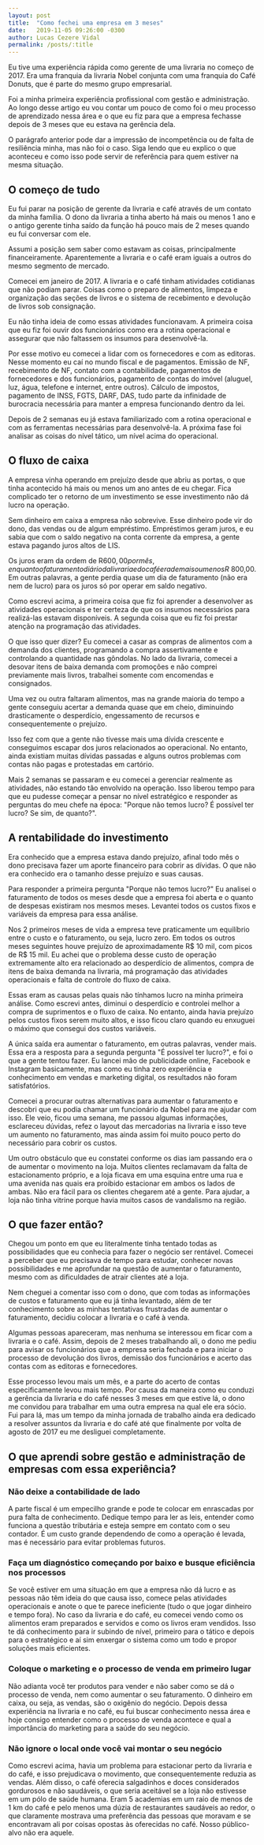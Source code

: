 ```yaml
---
layout: post
title:  "Como fechei uma empresa em 3 meses"
date:   2019-11-05 09:26:00 -0300
author: Lucas Cezere Vidal
permalink: /posts/:title
---
```

Eu tive uma experiência rápida como gerente de uma livraria no começo de 2017. Era uma franquia da livraria Nobel conjunta com uma franquia do Café Donuts, que é parte do mesmo grupo empresarial.

Foi a minha primeira experiência profissional com gestão e administração. Ao longo desse artigo eu vou contar um pouco de como foi o meu processo de aprendizado nessa área e o que eu fiz para que a empresa fechasse depois de 3 meses que eu estava na gerência dela.

O parágrafo anterior pode dar a impressão de incompetência ou de falta de resiliência minha, mas não foi o caso. Siga lendo que eu explico o que aconteceu e como isso pode servir de referência para quem estiver na mesma situação.

## O começo de tudo

Eu fui parar na posição de gerente da livraria e café através de um contato da minha família. O dono da livraria a tinha aberto há mais ou menos 1 ano e o antigo gerente tinha saído da função há pouco mais de 2 meses quando eu fui conversar com ele.

Assumi a posição sem saber como estavam as coisas, principalmente financeiramente. Aparentemente a livraria e o café eram iguais a outros do mesmo segmento de mercado.

Comecei em janeiro de 2017. A livraria e o café tinham atividades cotidianas que não podiam parar. Coisas como o preparo de alimentos, limpeza e organização das seções de livros e o sistema de recebimento e devolução de livros sob consignação.

Eu não tinha ideia de como essas atividades funcionavam. A primeira coisa que eu fiz foi ouvir dos funcionários como era a rotina operacional e assegurar que não faltassem os insumos para desenvolvê-la.

Por esse motivo eu comecei a lidar com os fornecedores e com as editoras. Nesse momento eu caí no mundo fiscal e de pagamentos. Emissão de NF, recebimento de NF, contato com a contabilidade, pagamentos de fornecedores e dos funcionários, pagamento de contas do imóvel (aluguel, luz, água, telefone e internet, entre outros). Cálculo de impostos, pagamento de INSS, FGTS, DARF, DAS, tudo parte da infinidade de burocracia necessária para manter a empresa funcionando dentro da lei.

Depois de 2 semanas eu já estava familiarizado com a rotina operacional e com as ferramentas necessárias para desenvolvê-la. A próxima fase foi analisar as coisas do nível tático, um nível acima do operacional.

## O fluxo de caixa

A empresa vinha operando em prejuízo desde que abriu as portas, o que tinha acontecido há mais ou menos um ano antes de eu chegar. Fica complicado ter o retorno de um investimento se esse investimento não dá lucro na operação.

Sem dinheiro em caixa a empresa não sobrevive. Esse dinheiro pode vir do dono, das vendas ou de algum empréstimo. Empréstimos geram juros, e eu sabia que com o saldo negativo na conta corrente da empresa, a gente estava pagando juros altos de LIS.

Os juros eram da ordem de R$600,00 por mês, enquanto o faturamento diário da livraria e do café era de mais ou menos R$ 800,00. Em outras palavras, a gente perdia quase um dia de faturamento (não era nem de lucro) para os juros só por operar em saldo negativo.

Como escrevi acima, a primeira coisa que fiz foi aprender a desenvolver as atividades operacionais e ter certeza de que os insumos necessários para realizá-las estavam disponíveis. A segunda coisa que eu fiz foi prestar atenção na programação das atividades.

O que isso quer dizer? Eu comecei a casar as compras de alimentos com a demanda dos clientes, programando a compra assertivamente e controlando a quantidade nas gôndolas. No lado da livraria, comecei a desovar itens de baixa demanda com promoções e não comprei previamente mais livros, trabalhei somente com encomendas e consignados.

Uma vez ou outra faltaram alimentos, mas na grande maioria do tempo a gente conseguiu acertar a demanda quase que em cheio, diminuindo drasticamente o desperdício, engessamento de recursos e consequentemente o prejuízo.

Isso fez com que a gente não tivesse mais uma dívida crescente e conseguimos escapar dos juros relacionados ao operacional. No entanto, ainda existiam muitas dívidas passadas e alguns outros problemas com contas não pagas e protestadas em cartório.

Mais 2 semanas se passaram e eu comecei a gerenciar realmente as atividades, não estando tão envolvido na operação. Isso liberou tempo para que eu pudesse começar a pensar no nível estratégico e responder as perguntas do meu chefe na época: "Porque não temos lucro? É possível ter lucro? Se sim, de quanto?".

## A rentabilidade do investimento

Era conhecido que a empresa estava dando prejuízo, afinal todo mês o dono precisava fazer um aporte financeiro para cobrir as dívidas. O que não era conhecido era o tamanho desse prejuízo e suas causas.

Para responder a primeira pergunta "Porque não temos lucro?" Eu analisei o faturamento de todos os meses desde que a empresa foi aberta e o quanto de despesas existiram nos mesmos meses. Levantei todos os custos fixos e variáveis da empresa para essa análise.

Nos 2 primeiros meses de vida a empresa teve praticamente um equilíbrio entre o custo e o faturamento, ou seja, lucro zero. Em todos os outros meses seguintes houve prejuízo de aproximadamente R$ 10 mil, com picos de R$ 15 mil. Eu achei que o problema desse custo de operação extremamente alto era relacionado ao desperdício de alimentos, compra de itens de baixa demanda na livraria, má programação das atividades operacionais e falta de controle do fluxo de caixa.

Essas eram as causas pelas quais não tínhamos lucro na minha primeira análise. Como escrevi antes, diminui o desperdício e controlei melhor a compra de suprimentos e o fluxo de caixa. No entanto, ainda havia prejuízo pelos custos fixos serem muito altos, e isso ficou claro quando eu enxuguei o máximo que consegui dos custos variáveis.

A única saída era aumentar o faturamento, em outras palavras, vender mais. Essa era a resposta para a segunda pergunta "É possível ter lucro?", e foi o que a gente tentou fazer. Eu lancei mão de publicidade online, Facebook e Instagram basicamente, mas como eu tinha zero experiência e conhecimento em vendas e marketing digital, os resultados não foram satisfatórios.

Comecei a procurar outras alternativas para aumentar o faturamento e descobri que eu podia chamar um funcionário da Nobel para me ajudar com isso. Ele veio, ficou uma semana, me passou algumas informações, esclareceu dúvidas, refez o layout das mercadorias na livraria e isso teve um aumento no faturamento, mas ainda assim foi muito pouco perto do necessário para cobrir os custos.

Um outro obstáculo que eu constatei conforme os dias iam passando era o de aumentar o movimento na loja. Muitos clientes reclamavam da falta de estacionamento próprio, e a loja ficava em uma esquina entre uma rua e uma avenida nas quais era proibido estacionar em ambos os lados de ambas. Não era fácil para os clientes chegarem até a gente. Para ajudar, a loja não tinha vitrine porque havia muitos casos de vandalismo na região.

## O que fazer então?

Chegou um ponto em que eu literalmente tinha tentado todas as possibilidades que eu conhecia para fazer o negócio ser rentável. Comecei a perceber que eu precisava de tempo para estudar, conhecer novas possibilidades e me aprofundar na questão de aumentar o faturamento, mesmo com as dificuldades de atrair clientes até a loja.

Nem cheguei a comentar isso com o dono, que com todas as informações de custos e faturamento que eu já tinha levantado, além de ter conhecimento sobre as minhas tentativas frustradas de aumentar o faturamento, decidiu colocar a livraria e o café à venda.

Algumas pessoas apareceram, mas nenhuma se interessou em ficar com a livraria e o café. Assim, depois de 2 meses trabalhando ali, o dono me pediu para avisar os funcionários que a empresa seria fechada e para iniciar o processo de devolução dos livros, demissão dos funcionários e acerto das contas com as editoras e fornecedores.

Esse processo levou mais um mês, e a parte do acerto de contas especificamente levou mais tempo. Por causa da maneira como eu conduzi a gerência da livraria e do café nesses 3 meses em que estive lá, o dono me convidou para trabalhar em uma outra empresa na qual ele era sócio. Fui para lá, mas um tempo da minha jornada de trabalho ainda era dedicado a resolver assuntos da livraria e do café até que finalmente por volta de agosto de 2017 eu me desliguei completamente.

## O que aprendi sobre gestão e administração de empresas com essa experiência?

### Não deixe a contabilidade de lado

A parte fiscal é um empecilho grande e pode te colocar em enrascadas por pura falta de conhecimento. Dedique tempo para ler as leis, entender como funciona a questão tributária e esteja sempre em contato com o seu contador. É um custo grande dependendo de como a operação é levada, mas é necessário para evitar problemas futuros.

### Faça um diagnóstico começando por baixo e busque eficiência nos processos

Se você estiver em uma situação em que a empresa não dá lucro e as pessoas não têm ideia do que causa isso, comece pelas atividades operacionais e anote o que te parece ineficiente (tudo o que jogar dinheiro e tempo fora). No caso da livraria e do café, eu comecei vendo como os alimentos eram preparados e servidos e como os livros eram vendidos. Isso te dá conhecimento para ir subindo de nível, primeiro para o tático e depois para o estratégico e aí sim enxergar o sistema como um todo e propor soluções mais eficientes.

### Coloque o marketing e o processo de venda em primeiro lugar

Não adianta você ter produtos para vender e não saber como se dá o processo de venda, nem como aumentar o seu faturamento. O dinheiro em caixa, ou seja, as vendas, são o oxigênio do negócio. Depois dessa experiência na livraria e no café, eu fui buscar conhecimento nessa área e hoje consigo entender como o processo de venda acontece e qual a importância do marketing para a saúde do seu negócio.

### Não ignore o local onde você vai montar o seu negócio

Como escrevi acima, havia um problema para estacionar perto da livraria e do café, e isso prejudicava o movimento, que consequentemente reduzia as vendas. Além disso, o café oferecia salgadinhos e doces considerados gordurosos e não saudáveis, o que seria aceitável se a loja não estivesse em um pólo de saúde humana. Eram 5 academias em um raio de menos de 1 km do café e pelo menos uma dúzia de restaurantes saudáveis ao redor, o que claramente mostrava uma preferência das pessoas que moravam e se encontravam ali por coisas opostas às oferecidas no café. Nosso público-alvo não era aquele.
